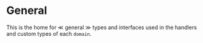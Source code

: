 # General
This is the home for ≪ general ≫ types and interfaces used in the handlers and custom types of each `domain`.